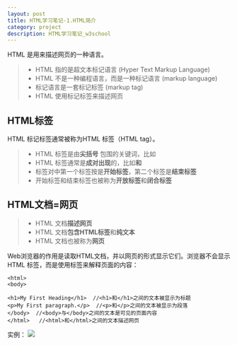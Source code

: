 ```yaml
---
layout: post
title: HTML学习笔记-1.HTML简介
category: project
description: HTML学习笔记_w3school
---
```


HTML 是用来描述网页的一种语言。
> * HTML 指的是超文本标记语言 (Hyper Text Markup Language)
> * HTML 不是一种编程语言，而是一种标记语言 (markup language)
> * 标记语言是一套标记标签 (markup tag)
> * HTML 使用标记标签来描述网页


## HTML标签
HTML 标记标签通常被称为HTML 标签（HTML tag）。
> * HTML 标签是由**尖括号** 包围的关键词，比如<html>
> * HTML 标签通常是**成对出现**的，比如<b>和</b>
> * 标签对中第一个标签按是**开始标签**，第二个标签是**结束标签**
> * 开始标签和结束标签也被称为**开放标签**和**闭合标签**

## HTML文档=网页
>* HTML 文档**描述网页**
>* HTML 文档**包含HTML标签**和**纯文本**
>* HTML 文档也被称为**网页**


Web浏览器的作用是读取HTML文档，并以网页的形式显示它们。浏览器不会显示 HTML 标签，而是使用标签来解释页面的内容：


    <html>
    <body>

    <h1>My First Heading</h1>  //<h1>和</h1>之间的文本被显示为标题
    <p>My First paragraph.</p>  //<p>和</p>之间的文本被显示为段落
    </body>  //<body>与</body>之间的文本是可见的页面内容
    </html>   //<html>和</html>之间的文本描述网页


实例：
![](http://7xrabv.com1.z0.glb.clouddn.com/firstheading.jpg)
